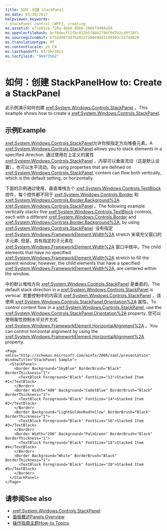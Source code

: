 ```yaml
---
title: 如何：创建 StackPanel
ms.date: 03/30/2017
helpviewer_keywords:
- StackPanel control [WPF], creating
ms.assetid: e7ce65cb-720a-4bb6-95b6-286b74488a58
ms.openlocfilehash: bcf6decff2fbc012b5f8b62794f0d7b2cd9f29fc
ms.sourcegitcommit: bf5dd80f4d7b202afa90e90d1148402c5474d826
ms.translationtype: MT
ms.contentlocale: zh-CN
ms.lasthandoff: 03/30/2021
ms.locfileid: "96973562"
---
```

# <a name="how-to-create-a-stackpanel"></a><span data-ttu-id="fd9d5-102">如何：创建 StackPanel</span><span class="sxs-lookup"><span data-stu-id="fd9d5-102">How to: Create a StackPanel</span></span>
<span data-ttu-id="fd9d5-103">此示例演示如何创建 <xref:System.Windows.Controls.StackPanel> 。</span><span class="sxs-lookup"><span data-stu-id="fd9d5-103">This example shows how to create a <xref:System.Windows.Controls.StackPanel>.</span></span>  
  
## <a name="example"></a><span data-ttu-id="fd9d5-104">示例</span><span class="sxs-lookup"><span data-stu-id="fd9d5-104">Example</span></span>  
 <span data-ttu-id="fd9d5-105"><xref:System.Windows.Controls.StackPanel>允许你按指定方向堆叠元素。</span><span class="sxs-lookup"><span data-stu-id="fd9d5-105">A <xref:System.Windows.Controls.StackPanel> allows you to stack elements in a specified direction.</span></span> <span data-ttu-id="fd9d5-106">通过使用在上定义的属性 <xref:System.Windows.Controls.StackPanel> ，内容可以垂直流动（这是默认设置），也可以水平流动。</span><span class="sxs-lookup"><span data-stu-id="fd9d5-106">By using properties that are defined on <xref:System.Windows.Controls.StackPanel>, content can flow both vertically, which is the default setting, or horizontally.</span></span>  
  
 <span data-ttu-id="fd9d5-107">下面的示例通过使用，垂直堆栈五个 <xref:System.Windows.Controls.TextBlock> 控件，每个控件都不同于 <xref:System.Windows.Controls.Border> 和 <xref:System.Windows.Controls.Border.Background%2A> <xref:System.Windows.Controls.StackPanel> 。</span><span class="sxs-lookup"><span data-stu-id="fd9d5-107">The following example vertically stacks five <xref:System.Windows.Controls.TextBlock> controls, each with a different <xref:System.Windows.Controls.Border> and <xref:System.Windows.Controls.Border.Background%2A>, by using <xref:System.Windows.Controls.StackPanel>.</span></span> <span data-ttu-id="fd9d5-108">没有指定 <xref:System.Windows.FrameworkElement.Width%2A> stretch 来填充父窗口的子元素; 但是，具有指定的子元素在 <xref:System.Windows.FrameworkElement.Width%2A> 窗口中居中。</span><span class="sxs-lookup"><span data-stu-id="fd9d5-108">The child elements that have no specified <xref:System.Windows.FrameworkElement.Width%2A> stretch to fill the parent window; however, the child elements that have a specified <xref:System.Windows.FrameworkElement.Width%2A>, are centered within the window.</span></span>  
  
 <span data-ttu-id="fd9d5-109">中的默认堆栈方向 <xref:System.Windows.Controls.StackPanel> 是垂直的。</span><span class="sxs-lookup"><span data-stu-id="fd9d5-109">The default stack direction in a <xref:System.Windows.Controls.StackPanel> is vertical.</span></span> <span data-ttu-id="fd9d5-110">若要控制中的内容流 <xref:System.Windows.Controls.StackPanel> ，请使用 <xref:System.Windows.Controls.StackPanel.Orientation%2A> 属性。</span><span class="sxs-lookup"><span data-stu-id="fd9d5-110">To control content flow in a <xref:System.Windows.Controls.StackPanel>, use the <xref:System.Windows.Controls.StackPanel.Orientation%2A> property.</span></span> <span data-ttu-id="fd9d5-111">您可以使用属性控制水平对齐方式 <xref:System.Windows.FrameworkElement.HorizontalAlignment%2A> 。</span><span class="sxs-lookup"><span data-stu-id="fd9d5-111">You can control horizontal alignment by using the <xref:System.Windows.FrameworkElement.HorizontalAlignment%2A> property.</span></span>  
  
```xaml  
<Page xmlns="http://schemas.microsoft.com/winfx/2006/xaml/presentation" WindowTitle="StackPanel Sample">  
  <StackPanel>  
    <Border Background="SkyBlue" BorderBrush="Black" BorderThickness="1">  
      <TextBlock Foreground="Black" FontSize="12">Stacked Item #1</TextBlock>  
    </Border>  
    <Border Width="400" Background="CadetBlue" BorderBrush="Black" BorderThickness="1">  
      <TextBlock Foreground="Black" FontSize="14">Stacked Item #2</TextBlock>  
    </Border>  
    <Border Background="LightGoldenRodYellow" BorderBrush="Black" BorderThickness="1">  
      <TextBlock Foreground="Black" FontSize="16">Stacked Item #3</TextBlock>  
    </Border>  
    <Border Width="200" Background="PaleGreen" BorderBrush="Black" BorderThickness="1">  
      <TextBlock Foreground="Black" FontSize="18">Stacked Item #4</TextBlock>  
    </Border>  
    <Border Background="White" BorderBrush="Black" BorderThickness="1">  
      <TextBlock Foreground="Black" FontSize="20">Stacked Item #5</TextBlock>  
    </Border>  
  </StackPanel>  
</Page>  
```  
  
## <a name="see-also"></a><span data-ttu-id="fd9d5-112">请参阅</span><span class="sxs-lookup"><span data-stu-id="fd9d5-112">See also</span></span>

- <xref:System.Windows.Controls.StackPanel>
- [<span data-ttu-id="fd9d5-113">面板概述</span><span class="sxs-lookup"><span data-stu-id="fd9d5-113">Panels Overview</span></span>](panels-overview.md)
- [<span data-ttu-id="fd9d5-114">操作指南主题</span><span class="sxs-lookup"><span data-stu-id="fd9d5-114">How-to Topics</span></span>](stackpanel-how-to-topics.md)
